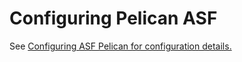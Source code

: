 # Configuring Pelican ASF

See <a href="https://infra.apache.org/asf-pelican-config.html" target="_blank">Configuring ASF Pelican for configuration details.
